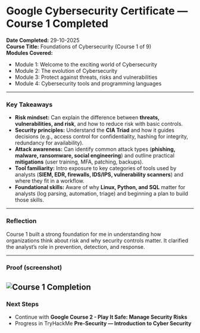 # Google Cybersecurity Certificate — Course 1 Completed

**Date Completed:** 29-10-2025  
**Course Title:** Foundations of Cybersecurity (Course 1 of 9)  
**Modules Covered:**  
- Module 1: Welcome to the exciting world of Cybersecurity  
- Module 2: The evolution of Cybersecurity 
- Module 3: Protect against threats, risks and vulnerabilities
- Module 4: Cybersecurity tools and programming languages

---

### Key Takeaways
- **Risk mindset:** Can explain the difference between **threats, vulnerabilities, and risk**, and how to reduce risk with basic controls.  
- **Security principles:** Understand the **CIA Triad** and how it guides decisions (e.g., access control for confidentiality, hashing for integrity, redundancy for availability).  
- **Attack awareness:** Can identify common attack types (**phishing, malware, ransomware, social engineering**) and outline practical **mitigations** (user training, MFA, patching, backups).  
- **Tool familiarity:** Intro exposure to key categories of tools used by analysts (**SIEM, EDR, firewalls, IDS/IPS, vulnerability scanners**) and where they fit in a workflow.  
- **Foundational skills:** Aware of why **Linux, Python, and SQL** matter for analysts (log parsing, automation, triage) and beginning a plan to build those skills.


---

### Reflection
Course 1 built a strong foundation for me in understanding how organizations think about risk and why security controls matter. It clarified the analyst’s role in prevention, detection, and response.

---

### Proof (screenshot)
![Course 1 Completion](./screenshots/course1-completion.png)
---

### Next Steps
- Continue with **Google Course 2 - Play It Safe: Manage Security Risks**  
- Progress in TryHackMe **Pre-Security — Introduction to Cyber Security**
